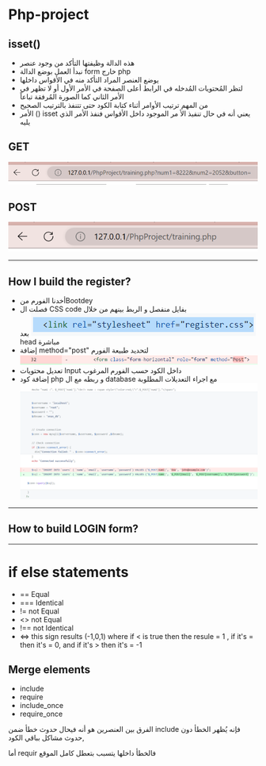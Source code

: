# Php-project
## isset()
- هذه الدالة وظيفتها التأكد من وجود عنصر  
- نبدأ العمل بوضع الدالة form خارج php
- يوضع العنصر المراد التأكد منه في الأقواس داخلها
- لتظر المُحتويات المُدخله في الرابط أعلى الصفحة في الأمر الأول أو لا تظهر في الأمر الثاني كما الصورة  المُرفقة تباعاً
- من المهم ترتيب الأوامر أثناء كتابة الكود حتى تتنفذ بالترتيب الصحيح
- الأمر () isset يعني أنه في حال تنفيذ الأ مر الموجود داخل الأقواس فنفذ الأمر الذي يليه

## GET  
![Get](img/get.PNG)

## POST
![Post](img/Post.PNG)

--------------------------------------
## How I build the register?
- أخدنا الفورم منBootdey 
- فصلت ال CSS code بفايل منفصل و الربط بينهم من خلال 
![Get](img/CSS.PNG)
بعد head مباشرة
- إضافة method="post" لتحديد طبيعة الفورم
![Post](img/method.PNG)
- تعديل محتويات Input داخل الكود حسب الفورم المرغوب
- إضافة كود php و ربطه مع ال database مع اجراء التعديلات المطلوبة
![Post](img/php.PNG)

--------------------
## How to build LOGIN form?




------------------------

# if else statements
- == Equal
- === Identical
- != not Equal
- <> not Equal
- !== not Identical
- <=> this sign results (-1,0,1) where if < is true then the resule = 1 , if it's = then it's = 0, and if it's > then it's = -1

## Merge elements
- include
- require
- include_once
- require_once

الفرق بين العنصرين هو أنه فيحال حدوث خطأ ضمن include فإنه يُظهر الخطأ دون حدوث مشاكل بباقي الكود, 

أما requir فالخطأ داخلها يتسبب بتعطل كامل الموقع
